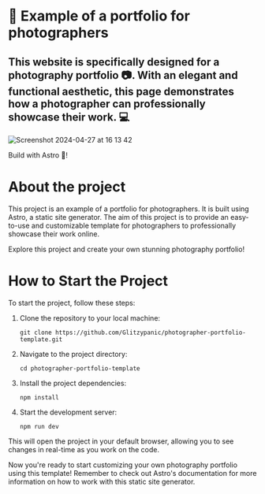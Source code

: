 # 📸 Example of a portfolio for photographers

## This website is specifically designed for a photography portfolio 📷. With an elegant and functional aesthetic, this page demonstrates how a photographer can professionally showcase their work. 💻

![Screenshot 2024-04-27 at 16 13 42](https://github.com/Glitzypanic/photographer-portfolio-template/assets/133188693/2a6cdab8-c756-4170-8ac0-bae09799634c)

Build with Astro 🚀!

# About the project

This project is an example of a portfolio for photographers. It is built using Astro, a static site generator. The aim of this project is to provide an easy-to-use and customizable template for photographers to professionally showcase their work online.

Explore this project and create your own stunning photography portfolio!

# How to Start the Project

To start the project, follow these steps:

1. Clone the repository to your local machine:

   ```
   git clone https://github.com/Glitzypanic/photographer-portfolio-template.git
   ```

2. Navigate to the project directory:

   ```
   cd photographer-portfolio-template
   ```

3. Install the project dependencies:

   ```
   npm install
   ```

4. Start the development server:

   ```
   npm run dev
   ```
This will open the project in your default browser, allowing you to see changes in real-time as you work on the code.

Now you're ready to start customizing your own photography portfolio using this template! Remember to check out Astro's documentation for more information on how to work with this static site generator.
